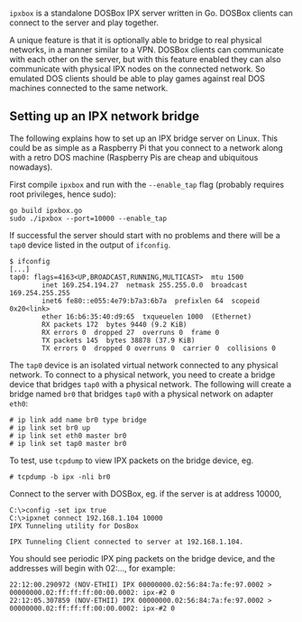 `ipxbox` is a standalone DOSBox IPX server written in Go. DOSBox clients can
connect to the server and play together.

A unique feature is that it is optionally able to bridge to real physical
networks, in a manner similar to a VPN. DOSBox clients can communicate with
each other on the server, but with this feature enabled they can also
communicate with physical IPX nodes on the connected network. So emulated DOS
clients should be able to play games against real DOS machines connected to
the same network.

## Setting up an IPX network bridge

The following explains how to set up an IPX bridge server on Linux. This could
be as simple as a Raspberry Pi that you connect to a network along with a
retro DOS machine (Raspberry Pis are cheap and ubiquitous nowadays).

First compile `ipxbox` and run with the `--enable_tap` flag (probably requires
root privileges, hence sudo):

    go build ipxbox.go
    sudo ./ipxbox --port=10000 --enable_tap

If successful the server should start with no problems and there will be a
`tap0` device listed in the output of `ifconfig`.

    $ ifconfig
    [...]
    tap0: flags=4163<UP,BROADCAST,RUNNING,MULTICAST>  mtu 1500
            inet 169.254.194.27  netmask 255.255.0.0  broadcast 169.254.255.255
            inet6 fe80::e055:4e79:b7a3:6b7a  prefixlen 64  scopeid 0x20<link>
            ether 16:b6:35:40:d9:65  txqueuelen 1000  (Ethernet)
            RX packets 172  bytes 9440 (9.2 KiB)
            RX errors 0  dropped 27  overruns 0  frame 0
            TX packets 145  bytes 38878 (37.9 KiB)
            TX errors 0  dropped 0 overruns 0  carrier 0  collisions 0

The `tap0` device is an isolated virtual network connected to any physical
network. To connect to a physical network, you need to create a bridge device
that bridges `tap0` with a physical network. The following will create a
bridge named `br0` that bridges `tap0` with a physical network on adapter
`eth0`:

    # ip link add name br0 type bridge
    # ip link set br0 up
    # ip link set eth0 master br0
    # ip link set tap0 master br0

To test, use `tcpdump` to view IPX packets on the bridge device, eg.

    # tcpdump -b ipx -nli br0

Connect to the server with DOSBox, eg. if the server is at address 10000,

    C:\>config -set ipx true
    C:\>ipxnet connect 192.168.1.104 10000
    IPX Tunneling utility for DosBox
    
    IPX Tunneling Client connected to server at 192.168.1.104.

You should see periodic IPX ping packets on the bridge device, and the
addresses will begin with 02:..., for example:

    22:12:00.290972 (NOV-ETHII) IPX 00000000.02:56:84:7a:fe:97.0002 > 00000000.02:ff:ff:ff:00:00.0002: ipx-#2 0
    22:12:05.307859 (NOV-ETHII) IPX 00000000.02:56:84:7a:fe:97.0002 > 00000000.02:ff:ff:ff:00:00.0002: ipx-#2 0

